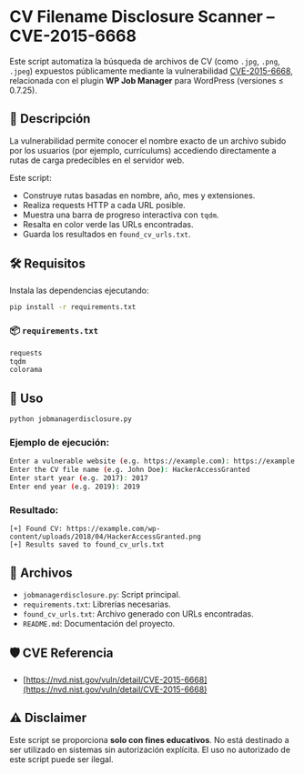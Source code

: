 # CV Filename Disclosure Scanner – CVE-2015-6668

Este script automatiza la búsqueda de archivos de CV (como `.jpg`, `.png`, `.jpeg`) expuestos públicamente mediante la vulnerabilidad [CVE-2015-6668](https://nvd.nist.gov/vuln/detail/CVE-2015-6668), relacionada con el plugin **WP Job Manager** para WordPress (versiones ≤ 0.7.25).

## 🧠 Descripción

La vulnerabilidad permite conocer el nombre exacto de un archivo subido por los usuarios (por ejemplo, currículums) accediendo directamente a rutas de carga predecibles en el servidor web.

Este script:

- Construye rutas basadas en nombre, año, mes y extensiones.
- Realiza requests HTTP a cada URL posible.
- Muestra una barra de progreso interactiva con `tqdm`.
- Resalta en color verde las URLs encontradas.
- Guarda los resultados en `found_cv_urls.txt`.

## 🛠️ Requisitos

Instala las dependencias ejecutando:

```bash
pip install -r requirements.txt
````

### 📦 `requirements.txt`
```txt
requests
tqdm
colorama
````

## 🚀 Uso

```bash
python jobmanagerdisclosure.py
```

### Ejemplo de ejecución:

```bash
Enter a vulnerable website (e.g. https://example.com): https://example.com
Enter the CV file name (e.g. John Doe): HackerAccessGranted
Enter start year (e.g. 2017): 2017
Enter end year (e.g. 2019): 2019
```

### Resultado:

```text
[+] Found CV: https://example.com/wp-content/uploads/2018/04/HackerAccessGranted.png
[+] Results saved to found_cv_urls.txt
```

## 📂 Archivos

* `jobmanagerdisclosure.py`: Script principal.
* `requirements.txt`: Librerías necesarias.
* `found_cv_urls.txt`: Archivo generado con URLs encontradas.
* `README.md`: Documentación del proyecto.

## 🛡️ CVE Referencia

* [https://nvd.nist.gov/vuln/detail/CVE-2015-6668](https://nvd.nist.gov/vuln/detail/CVE-2015-6668)

## ⚠️ Disclaimer

Este script se proporciona **solo con fines educativos**. No está destinado a ser utilizado en sistemas sin autorización explícita. El uso no autorizado de este script puede ser ilegal.
